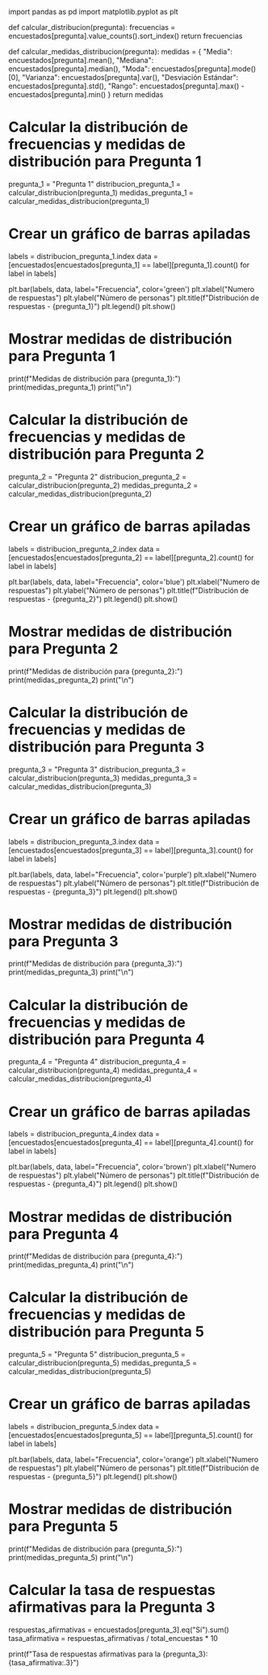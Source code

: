 import pandas as pd
import matplotlib.pyplot as plt

def calcular_distribucion(pregunta):
    frecuencias = encuestados[pregunta].value_counts().sort_index()
    return frecuencias

def calcular_medidas_distribucion(pregunta):
    medidas = {
        "Media": encuestados[pregunta].mean(),
        "Mediana": encuestados[pregunta].median(),
        "Moda": encuestados[pregunta].mode()[0],
        "Varianza": encuestados[pregunta].var(),
        "Desviación Estándar": encuestados[pregunta].std(),
        "Rango": encuestados[pregunta].max() - encuestados[pregunta].min()
    }
    return medidas

# Calcular la distribución de frecuencias y medidas de distribución para Pregunta 1
pregunta_1 = "Pregunta 1"
distribucion_pregunta_1 = calcular_distribucion(pregunta_1)
medidas_pregunta_1 = calcular_medidas_distribucion(pregunta_1)

# Crear un gráfico de barras apiladas
labels = distribucion_pregunta_1.index
data = [encuestados[encuestados[pregunta_1] == label][pregunta_1].count() for label in labels]

plt.bar(labels, data, label="Frecuencia", color='green')
plt.xlabel("Numero de respuestas")
plt.ylabel("Número de personas")
plt.title(f"Distribución de respuestas - {pregunta_1}")
plt.legend()
plt.show()

# Mostrar medidas de distribución para Pregunta 1
print(f"Medidas de distribución para {pregunta_1}:")
print(medidas_pregunta_1)
print("\n")

# Calcular la distribución de frecuencias y medidas de distribución para Pregunta 2
pregunta_2 = "Pregunta 2"
distribucion_pregunta_2 = calcular_distribucion(pregunta_2)
medidas_pregunta_2 = calcular_medidas_distribucion(pregunta_2)

# Crear un gráfico de barras apiladas
labels = distribucion_pregunta_2.index
data = [encuestados[encuestados[pregunta_2] == label][pregunta_2].count() for label in labels]

plt.bar(labels, data, label="Frecuencia", color='blue')
plt.xlabel("Numero de respuestas")
plt.ylabel("Número de personas")
plt.title(f"Distribución de respuestas - {pregunta_2}")
plt.legend()
plt.show()

# Mostrar medidas de distribución para Pregunta 2
print(f"Medidas de distribución para {pregunta_2}:")
print(medidas_pregunta_2)
print("\n")

# Calcular la distribución de frecuencias y medidas de distribución para Pregunta 3
pregunta_3 = "Pregunta 3"
distribucion_pregunta_3 = calcular_distribucion(pregunta_3)
medidas_pregunta_3 = calcular_medidas_distribucion(pregunta_3)

# Crear un gráfico de barras apiladas
labels = distribucion_pregunta_3.index
data = [encuestados[encuestados[pregunta_3] == label][pregunta_3].count() for label in labels]

plt.bar(labels, data, label="Frecuencia", color='purple')
plt.xlabel("Numero de respuestas")
plt.ylabel("Número de personas")
plt.title(f"Distribución de respuestas - {pregunta_3}")
plt.legend()
plt.show()

# Mostrar medidas de distribución para Pregunta 3
print(f"Medidas de distribución para {pregunta_3}:")
print(medidas_pregunta_3)
print("\n")

# Calcular la distribución de frecuencias y medidas de distribución para Pregunta 4
pregunta_4 = "Pregunta 4"
distribucion_pregunta_4 = calcular_distribucion(pregunta_4)
medidas_pregunta_4 = calcular_medidas_distribucion(pregunta_4)

# Crear un gráfico de barras apiladas
labels = distribucion_pregunta_4.index
data = [encuestados[encuestados[pregunta_4] == label][pregunta_4].count() for label in labels]

plt.bar(labels, data, label="Frecuencia", color='brown')
plt.xlabel("Numero de respuestas")
plt.ylabel("Número de personas")
plt.title(f"Distribución de respuestas - {pregunta_4}")
plt.legend()
plt.show()

# Mostrar medidas de distribución para Pregunta 4
print(f"Medidas de distribución para {pregunta_4}:")
print(medidas_pregunta_4)
print("\n")

# Calcular la distribución de frecuencias y medidas de distribución para Pregunta 5
pregunta_5 = "Pregunta 5"
distribucion_pregunta_5 = calcular_distribucion(pregunta_5)
medidas_pregunta_5 = calcular_medidas_distribucion(pregunta_5)

# Crear un gráfico de barras apiladas
labels = distribucion_pregunta_5.index
data = [encuestados[encuestados[pregunta_5] == label][pregunta_5].count() for label in labels]

plt.bar(labels, data, label="Frecuencia", color='orange')
plt.xlabel("Numero de respuestas")
plt.ylabel("Número de personas")
plt.title(f"Distribución de respuestas - {pregunta_5}")
plt.legend()
plt.show()

# Mostrar medidas de distribución para Pregunta 5
print(f"Medidas de distribución para {pregunta_5}:")
print(medidas_pregunta_5)
print("\n")

# Calcular la tasa de respuestas afirmativas para la Pregunta 3
respuestas_afirmativas = encuestados[pregunta_3].eq("Sí").sum()
tasa_afirmativa = respuestas_afirmativas / total_encuestas * 10

print(f"Tasa de respuestas afirmativas para la {pregunta_3}: {tasa_afirmativa:.3}")
